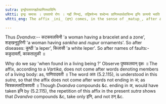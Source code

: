 ```yaml
---
sutra: द्वन्द्वोपतापगर्ह्यात्प्राणिस्थादिनिः
vRtti: द्वन्द्वः समासः । उपतापो रोगः । गर्ह्ये निन्द्यं, तद्विषयेभ्यः शब्देभ्यः प्राणिस्थार्थवाचिभ्य इनिः प्रत्ययो भवति मत्वर्थे ॥
vRtti_eng: The affix _ini_ (इन्) comes, in the sense of _matup_, after a _dvandva_ compound, after the name of a disease, and after anything denoting fault, when the thing is found in a living being.

---
```

Thus _Dvandva_:-- कटकवलयिनी 'a woman having a bracelet and a zone', शङ्खनूपुरिणी 'a woman having _sankha_ and _nupur_ ornaments'. So after diseases: कुष्ठी 'a leper', किलासी 'a white leper'. So after names of faults:- ककुदावर्ती, काकतालुकी ॥

Why do we say 'when found in a living being ?' Observe पुष्पफलवान् वृक्षः ॥ The affix, according to a _Vartika_, does not come after words denoting members of a living body: as, पाणिपादवती ॥ The word अतः (5.2.115), is understood in this _sutra_, so that the affix does not come after words not ending in अ; as चित्रकललाटिकावती ॥ Though _Dvandva_ compounds &c. ending in अ, would have taken इनि by (5.2.115), the repetition of this affix in the present _sutra_ shows that _Dvandva_ compounds &c, take only इनि, and not ठन् &c.